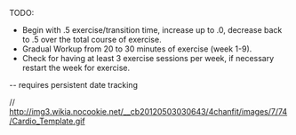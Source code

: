 TODO:
  - Begin with .5 exercise/transition time, increase up to .0, decrease back to .5 over the total course of exercise.
  - Gradual Workup from 20 to 30 minutes of exercise (week 1-9).
  - Check for having at least 3 exercise sessions per week, if necessary restart the week for exercise.

 -- requires persistent date tracking

// http://img3.wikia.nocookie.net/__cb20120503030643/4chanfit/images/7/74/Cardio_Template.gif
